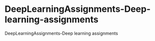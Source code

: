 # DeepLearningAssignments-Deep-learning-assignments
DeepLearningAssignments-Deep learning assignments
